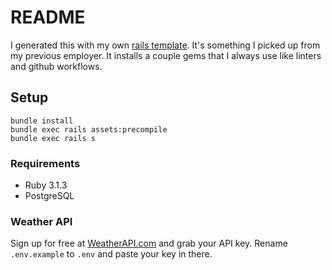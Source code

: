 # README

I generated this with my own [rails template](https://github.com/RyanSnodgrass/personal-rails-template). It's something I picked up from my previous employer. It installs a couple gems that I always use like linters and github workflows.

## Setup

```
bundle install
bundle exec rails assets:precompile
bundle exec rails s
```

### Requirements
- Ruby 3.1.3
- PostgreSQL

### Weather API
Sign up for free at [WeatherAPI.com](https://www.weatherapi.com/) and grab your API key. Rename `.env.example` to `.env` and paste your key in there.
